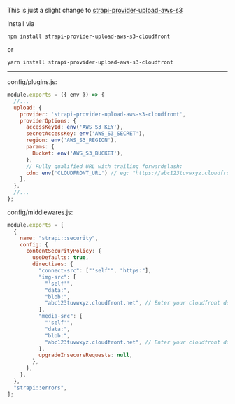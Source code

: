 This is just a slight change to [strapi-provider-upload-aws-s3](https://www.npmjs.com/package/strapi-provider-upload-aws-s3)


Install via
```
npm install strapi-provider-upload-aws-s3-cloudfront
```
or
```
yarn install strapi-provider-upload-aws-s3-cloudfront
```

---
config/plugins.js:

```js
module.exports = ({ env }) => {
  //...
  upload: {
    provider: 'strapi-provider-upload-aws-s3-cloudfront',
    providerOptions: {
      accessKeyId: env('AWS_S3_KEY'),
      secretAccessKey: env('AWS_S3_SECRET'),
      region: env('AWS_S3_REGION'),
      params: {
        Bucket: env('AWS_S3_BUCKET'),
      },
      // Fully qualified URL with trailing forwardslash:
      cdn: env('CLOUDFRONT_URL') // eg: "https://abc123tuvwxyz.cloudfront.net/"
    },
  },
  //...
};
```

config/middlewares.js:

```js
module.exports = [
  {
    name: "strapi::security",
    config: {
      contentSecurityPolicy: {
        useDefaults: true,
        directives: {
          "connect-src": ["'self'", "https:"],
          "img-src": [
            "'self'",
            "data:",
            "blob:",
            "abc123tuvwxyz.cloudfront.net", // Enter your cloudfront domain here
          ],
          "media-src": [
            "'self'",
            "data:",
            "blob:",
            "abc123tuvwxyz.cloudfront.net", // Enter your cloudfront domain here
          ],
          upgradeInsecureRequests: null,
        },
      },
    },
  },
  "strapi::errors",
];
```